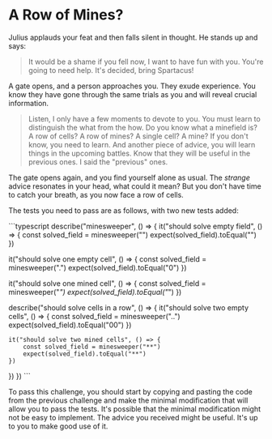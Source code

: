 # A Row of Mines?

Julius applauds your feat and then falls silent in thought. He stands up and says:

> It would be a shame if you fell now, I want to have fun with you. You're going to need help. It's decided, bring Spartacus!

A gate opens, and a person approaches you. They exude experience. You know they have gone through the same trials as you and will reveal crucial information.

> Listen, I only have a few moments to devote to you. You must learn to distinguish the what from the how. Do you know what a minefield is? A row of cells? A row of mines? A single cell? A mine? If you don't know, you need to learn. And another piece of advice, you will learn things in the upcoming battles. Know that they will be useful in the previous ones. I said the "previous" ones.

The gate opens again, and you find yourself alone as usual. The *strange* advice resonates in your head, what could it mean? But you don't have time to catch your breath, as you now face a row of cells.

The tests you need to pass are as follows, with two new tests added:

\```typescript
describe("minesweeper", () => {
  it("should solve empty field", () => {
    const solved_field = minesweeper("")
    expect(solved_field).toEqual("")
  })

  it("should solve one empty cell", () => {
    const solved_field = minesweeper(".")
    expect(solved_field).toEqual("0")
  })

  it("should solve one mined cell", () => {
    const solved_field = minesweeper("*")
    expect(solved_field).toEqual("*")
  })

  describe("should solve cells in a row", () => {
    it("should solve two empty cells", () => {
      const solved_field = minesweeper("..")
      expect(solved_field).toEqual("00")
    })

    it("should solve two mined cells", () => {
        const solved_field = minesweeper("**")
        expect(solved_field).toEqual("**")
    })
  })
})
\```

To pass this challenge, you should start by copying and pasting the code from the previous challenge and make the minimal modification that will allow you to pass the tests. It's possible that the minimal modification might not be easy to implement. The advice you received might be useful. It's up to you to make good use of it.
